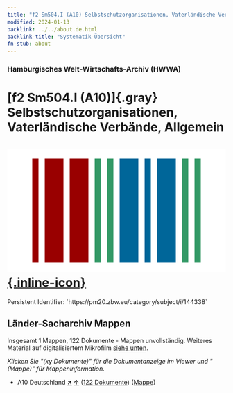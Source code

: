 ```yaml
---
title: "f2 Sm504.I (A10) Selbstschutzorganisationen, Vaterländische Verbände, Allgemein"
modified: 2024-01-13
backlink: ../../about.de.html
backlink-title: "Systematik-Übersicht"
fn-stub: about
---
```


### Hamburgisches Welt-Wirtschafts-Archiv (HWWA)

# [f2 Sm504.I (A10)]{.gray}&#8201; Selbstschutzorganisationen, Vaterländische Verbände, Allgemein &#160; [![Wikidata](/images/Wikidata-logo.svg "Wikidata"){.inline-icon}](http://www.wikidata.org/entity/Q104699608)

<div class="hint">Persistent Identifier: `https://pm20.zbw.eu/category/subject/i/144338`</div>







## Länder-Sacharchiv Mappen






Insgesamt 1 Mappen, 122 Dokumente - Mappen unvollständig. Weiteres Material auf digitalisiertem Mikrofilm [siehe unten](#filmsections).

_Klicken Sie "(xy Dokumente)" für die Dokumentanzeige im Viewer und "(Mappe)" für Mappeninformation._



- A10 Deutschland [**&nearr;**](../../../geo/i/126128/about.de.html "Deutschland (alle Mappen)") [**&uarr;**](../../../geo/about.de.html#A10 "Ländersystematik") (<a href="https://pm20.zbw.eu/iiifview/folder/sh/126128,144338" title="über: Deutschland : Selbstschutzorganisationen, Vaterländische Verbände, Allgemein" target="_blank">122 Dokumente</a>) ([Mappe](../../../../folder/sh/1261xx/126128/1443xx/144338/about.de.html))



<a id="filmsections" />













